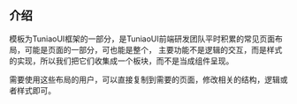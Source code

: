 ## 介绍

<demo-model url="/templatePage/life/outset/outset"></demo-model>
<template-download></template-download>

<!-- 模板为TuniaoUI框架的一部分，是TuniaoUI研发团队平时积累的常见页面布局，可能是页面的一部分，可也能是整个 -->
模板为TuniaoUI框架的一部分，是TuniaoUI前端研发团队平时积累的常见页面布局，可能是页面的一部分，可也能是整个，
主要功能不是逻辑的交互，而是样式的实现，所以我们把它们收集成一个板块，而不是当成组件呈现。  

需要使用这些布局的用户，可以直接复制到需要的页面，修改相关的结构，逻辑或者样式即可。


